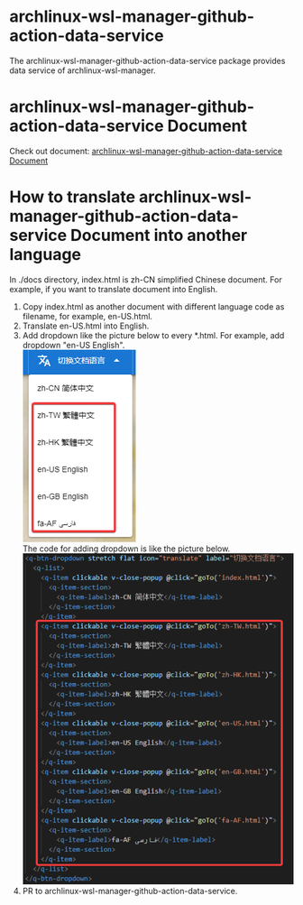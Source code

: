 # archlinux-wsl-manager-github-action-data-service
 The archlinux-wsl-manager-github-action-data-service package provides data service of archlinux-wsl-manager.
# archlinux-wsl-manager-github-action-data-service Document
 Check out document: [archlinux-wsl-manager-github-action-data-service Document](https://cnoctave.github.io/archlinux-wsl-manager-github-action-data-service/index.html)
# How to translate archlinux-wsl-manager-github-action-data-service Document into another language
 In ./docs directory, index.html is zh-CN simplified Chinese document. 
 For example, if you want to translate document into English.
 1. Copy index.html as another document with different language code as filename, 
 for example, en-US.html.
 2. Translate en-US.html into English.
 3. Add dropdown like the picture below to every *.html. 
 For example, add dropdown "en-US English".  
 ![the dropdown looking](./docs/translate_dropdown.png)  
 The code for adding dropdown is like the picture below.  
 ![the dropdown code](./docs/translate_dropdown_code.png) 
 4. PR to archlinux-wsl-manager-github-action-data-service.